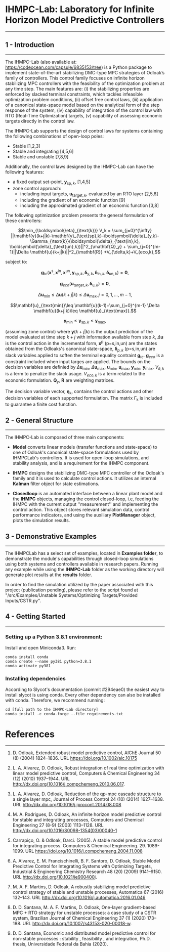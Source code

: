 # IHMPC-Lab: Laboratory for Infinite Horizon Model Predictive Controllers

---

## 1 - Introduction
---

The IHMPC–Lab (also available at: https://codeocean.com/capsule/6835153/tree) is a Python package to implement state-of-the-art stabilizing DMC-type MPC strategies of Odloak’s family of controllers. This control family focuses on infinite horizon stabilizing MPC controllers with the feasibility of the optimization problem at any time step. The main features are: (i) the stabilizing properties are enforced by slacked terminal constraints, which tackles infeasible optimization problem conditions, (ii) offset free control laws, (iii) application of a canonical state-space model based on the analytical form of the step response of the system, (iv) capability of integration of the control law with RTO (Real-Time Optimization) targets, (v) capability of assessing economic targets directly in the control law.

The IHMPC-Lab supports the design of control laws for systems containing the following combinations of open-loop poles:
+ Stable [1,2,3]
+ Stable and integrating [4,5,6]
+ Stable and unstable [7,8,9]

Additionally, the control laws designed by the IHMPC-Lab can have the following features:

+ a fixed output set-point, $\mathbf{y}_{\text{sp},k}$, [1,4,5]
+ zone control approach:
    + including input targets, $\mathbf{u}_{\text{target},k}$, evaluated by an RTO layer [2,5,6]
    + including the gradient of an economic function [9]
    + including the approximated gradient of an economic function [3,8]

The following optimization problem presents the general formulation of these controllers:
```math
\min_{\boldsymbol{\eta}_{\text{k}}} V_k =  
\sum_{j=0}^{\infty} ||\mathbf{y}(k+j|k)-\mathbf{y}_{\text{sp},k}-\boldsymbol{\delta}_{y,k}-\Gamma_{\text{k}}(\boldsymbol{\delta}_{\text{in},k}, \boldsymbol{\delta}_{\text{un},k})||^2_{\mathbf{Q}_y} + \sum_{j=0}^{m-1}||\Delta \mathbf{u}(k+j|k)||^2_{\mathbf{R}}
+V_{\delta,k}+V_{eco,k},
 ```
subject to:

```math
\mathbf{g}_{tc}(\mathbf{x}^{\text{s}}, \mathbf{x}^{\text{in}},\mathbf{x}^{\text{un}},\boldsymbol{y}_{\text{sp},k},\boldsymbol{\delta}_{\text{y},k},\boldsymbol{\delta}_{\text{in},k},\boldsymbol{\delta}_{\text{un},k}) = \mathbf{0},
```
```math
\mathbf{g}_{eco}(\mathbf{u}_{\text{target},k},\boldsymbol{\delta}_{\text{u},k}) = \mathbf{0},
```
```math
\Delta \mathbf{u}_{\text{min}}\leq\Delta \mathbf{u}(k+j|k)\leq\Delta \mathbf{u}_{\text{max}}, j = 0,1,\ldots,m-1,
 ```
```math
\mathbf{u}_{\text{min}}\leq \mathbf{u}(k-1)+\sum_{j=0}^{m-1} \Delta \mathbf{u}(k+j|k)\leq \mathbf{u}_{\text{max}}.
```
```math
\mathbf{y}_{\text{min}}\leq \mathbf{y}_{\text{sp},k}\leq\mathbf{y}_{\text{max}}, 
```
(assuming zone control) where $`\mathbf{y}(k+j|k)`$ is the output prediction of the model evaluated at time step  $`k+j`$ with information available from step $`k`$, $`\Delta \mathbf{u}`$ is the control action in the incremental form, $`\mathbf{x}^{\text{p}}`$ (p=s,in,un) are the states obtained from the Odloaks's canonical state-space, $`\boldsymbol{\delta}_{p,k}`$ (p=s,in,un) are slack variables applied to soften the terminal equality contraint 
 $`\mathbf{g}_{tc}`$. $`\mathbf{g}_{eco}`$ is a constraint included when input targes are applied. The bounds on the decision variables are definied by  $`\Delta \mathbf{u}_{\text{min}}`$, $`\Delta \mathbf{u}_{\text{max}}`$, $`\mathbf{u}_{\text{min}}`$, $`\mathbf{u}_{\text{max}}`$, $`\mathbf{y}_{\text{min}}`$, $`\mathbf{y}_{\text{max}}`$. $`V_{\delta,k}`$ is a term to penalize the slack usage. $`V_{eco,k}`$ is a term related to the economic formulation. $`\mathbf{Q}_y`$, $`\mathbf{R}`$ are weighting matrices.

The decision variable vector, $`\boldsymbol{\eta}_{\text{k}}`$, contains the control actions and other decision variables of each supported formulation. The matrix $`\Gamma_{\text{k}}`$ is included to guarantee a finite cost function. 

## 2 - General Structure
---
The IHMPC-Lab is composed of three main components:

+ **Model** converts linear models (transfer functions and state-space) to one of Odloak's canonical state-space formulations used by IHMPCLab's controllers. It is used for open-loop simulations, and stability analysis, and is a requirement for the IHMPC component.

+ **IHMPC** designs the stabilizing DMC-type MPC controller of the Odloak's family and it is used to calculate control actions. It utilizes an internal **Kalman** filter object for state estimations. 

+ **Closedloop** is an automated interface between a linear plant model and the **IHMPC** objects, managing the control closed-loop, i.e, feeding the IHMPC with the current output ''measurement'' and implementing the control action. This object stores relevant simulation data, control performance indicators, and using the auxiliary **PlotManager** object, plots the simulation results.

## 3 - Demonstrative Examples
---
The IHMPCLab has a select set of examples, located in **Examples folder**, to demonstrate the module's capabilities through closed-loop simulations using both systems and controllers available in research papers. Running any example while using the **IHMPC-Lab** folder as the working directory will generate plot results at the **results** folder.

In order to find the simulation utilized by the paper associated with this project (publication pending), please refer to the script found at "/src/Examples/Unstable Systems/Optimizing Targets/Provided Inputs/CSTR.py". 

## 4 - Getting Started
---
### Setting up a Python 3.8.1 environment:
Install and open Miniconda3. Run:
```
conda install conda
conda create --name py381 python=3.8.1
conda activate py381
```
### Installing dependencies
According to Slycot's documentation (commit #294eae0) the easiest way to install slycot is using conda.
Every other dependency can also be installed with conda.
Therefore, we recommend running:
```
cd [full path to the IHMPC-Lab directory]
conda install -c conda-forge --file requirements.txt
```

# References

---
1. D. Odloak, Extended robust model predictive control, AIChE Journal 50 (8) (2004) 1824–1836. URL https://doi.org/10.1002/aic.10175

2. L. A. Alvarez, D. Odloak, Robust integration of real time optimization with linear model predictive control, Computers & Chemical Engineering 34 (12) (2010) 1937–1944.  URL http://dx.doi.org/10.1016/j.compchemeng.2010.06.017.

3. L. A. Alvarez, D. Odloak, Reduction of the qp-mpc cascade structure to a single layer mpc, Journal of Process Control 24 (10) (2014) 1627–1638. URL http://dx.doi.org/10.1016/j.jprocont.2014.08.008


4. M. A. Rodrigues, D. Odloak, An infinite horizon model predictive control for stable and integrating processes, Computers and Chemical Engineering 27 (8-9) (2003) 1113–1128.  URL http://dx.doi.org/10.1016/S0098-1354(03)00040-1

5. Carrapiço, O. & Odloak, Darci. (2005). A stable model predictive control for integrating process. Computers & Chemical Engineering. 29. 1089-1099. URL https://doi.org/10.1016/j.compchemeng.2004.11.008

6. A. Alvarez, E. M. Francischinelli, B. F. Santoro, D. Odloak, Stable Model Predictive Control for Integrating Systems with Optimizing Targets, Industrial & Engineering Chemistry Research 48 (20) (2009) 9141–9150.  URL http://dx.doi.org/10.1021/ie900400j.

7. M. A. F. Martins, D. Odloak, A robustly stabilizing model predictive control strategy of stable and unstable processes, Automatica 67 (2016) 132–143. URL http://dx.doi.org/10.1016/j.automatica.2016.01.046

8. D. D. Santana, M. A. F. Martins, D. Odloak, One-layer gradient-based MPC + RTO strategy for unstable processes: a case study of a CSTR system, Brazilian Journal of Chemical Engineering 37 (1) (2020) 173–188.  URL http://dx.doi.org/10.1007/s43153-020-00018-w.

9. D. D. Santana, Economic and distributed model predictive control for non-stable processes : stability , feasibility , and integration, Ph.D. thesis, Universidade Federal da Bahia (2020).
